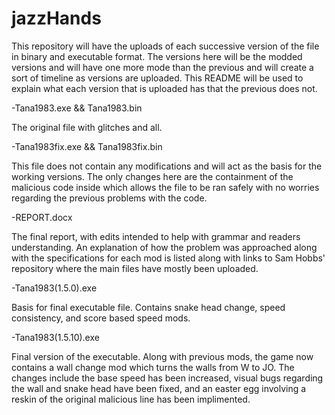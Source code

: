# jazzHands
This repository will have the uploads of each successive version of the file in binary and executable format.
The versions here will be the modded versions and will have one more mode than the previous and will create a
sort of timeline as versions are uploaded. This README will be used to explain what each version that is
uploaded has that the previous does not.

-Tana1983.exe && Tana1983.bin

The original file with glitches and all.

-Tana1983fix.exe && Tana1983fix.bin

This file does not contain any modifications and will act as the basis for the working versions. The only
changes here are the containment of the malicious code inside which allows the file to be ran safely with
no worries regarding the previous problems with the code.

-REPORT.docx

The final report, with edits intended to help with grammar and readers understanding. An explanation of how
the problem was approached along with the specifications for each mod is listed along with links to Sam
Hobbs' repository where the main files have mostly been uploaded.

-Tana1983(1.5.0).exe

Basis for final executable file. Contains snake head change, speed consistency, and score
based speed mods.

-Tana1983(1.5.10).exe

Final version of the executable. Along with previous mods, the game now contains a wall change mod which
turns the walls from W to JO. The changes include the base speed has been increased, visual bugs regarding
the wall and snake head have been fixed, and an easter egg involving a reskin of the original malicious line
has been implimented.
